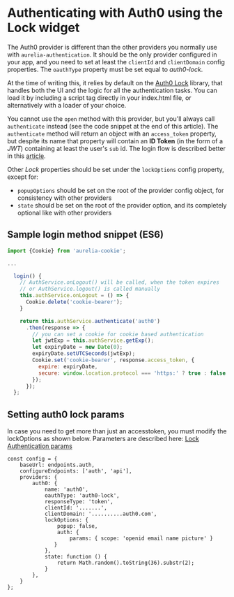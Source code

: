 # Authenticating with Auth0 using the Lock widget

The Auth0 provider is different than the other providers you normally use with `aurelia-authentication`. It should be the only provider configured in your app, and you need to set at least the `clientId` and `clientDomain` config properties. The `oauthType` property must be set equal to *auth0-lock*.

At the time of writing this, it relies by default on the [Auth0 Lock](https://auth0.com/lock) library, that handles both the UI and the logic for all the authentication tasks. You can load it by including a script tag directly in your index.html file, or alternatively with a loader of your choice.

You cannot use the `open` method with this provider, but you'll always call `authenticate` instead (see the code snippet at the end of this article). The `authenticate` method will return an object with an `access_token` property, but despite its name that property will contain an **ID Token** (in the form of a *JWT*) containing at least the user's `sub` id. The login flow is described better in this [article](https://auth0.com/docs/protocols#oauth-for-native-clients-and-javascript-in-the-browser).

Other *Lock* properties should be set under the `lockOptions` config property, except for:

- `popupOptions` should be set on the root of the provider config object, for consistency with other providers
- `state` should be set on the root of the provider option, and its completely optional like with other providers

## Sample login method snippet (ES6)

```js
import {Cookie} from 'aurelia-cookie';

...

  login() {
    // AuthService.onLogout() will be called, when the token expires
    // or AuthService.logout() is called manually
    this.authService.onLogout = () => {
      Cookie.delete('cookie-bearer');
    }

    return this.authService.authenticate('auth0')
      .then(response => {
        // you can set a cookie for cookie based authentication
        let jwtExp = this.authService.getExp();
        let expiryDate = new Date(0);
        expiryDate.setUTCSeconds(jwtExp);
        Cookie.set('cookie-bearer', response.access_token, {
          expire: expiryDate,
          secure: window.location.protocol === 'https:' ? true : false  // true in production
        });
      });
  };
```

## Setting auth0 lock params
In case you need to get more than just an accesstoken, you must modify the lockOptions as shown below. Parameters are described here: [Lock Authentication params](https://auth0.com/docs/libraries/lock/v10/sending-authentication-parameters)

```
const config = {
    baseUrl: endpoints.auth,
    configureEndpoints: ['auth', 'api'],
    providers: {
        auth0: {
            name: 'auth0',
            oauthType: 'auth0-lock',
            responseType: 'token',
            clientId: '.......',
            clientDomain: '..........auth0.com',
            lockOptions: {
                popup: false,
                auth: {
                    params: { scope: 'openid email name picture' }
               }
            },
            state: function () {
                return Math.random().toString(36).substr(2);
            }
        },
    }
};
```
